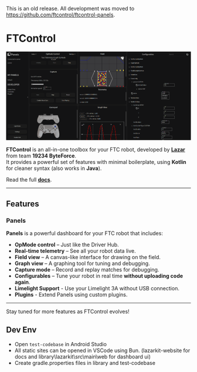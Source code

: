This is an old release. All development was moved to https://github.com/ftcontrol/ftcontrol-panels.

# FTControl

![dashboard](./dash3.png)

**FTControl** is an all-in-one toolbox for your FTC robot, developed by [**Lazar**](https://bylazar.com) from team **19234 ByteForce**.  
It provides a powerful set of features with minimal boilerplate, using **Kotlin** for cleaner syntax (also works in **Java**).

Read the full [**docs**](https://ftcontrol.bylazar.com).

---

## Features

### Panels

**Panels** is a powerful dashboard for your FTC robot that includes:

- **OpMode control** – Just like the Driver Hub.
- **Real-time telemetry** – See all your robot data live.
- **Field view** – A canvas-like interface for drawing on the field.
- **Graph view** – A graphing tool for tuning and debugging.
- **Capture mode** – Record and replay matches for debugging.
- **Configurables** – Tune your robot in real time **without uploading code again**.
- **Limelight Support** - Use your Limelight 3A without USB connection.
- **Plugins** - Extend Panels using custom plugins.

---

Stay tuned for more features as FTControl evolves!

## Dev Env
- Open `test-codebase` in Android Studio
- All static sites can be opened in VSCode using Bun. (lazarkit-website for docs and library\lazarkit\src\main\web for dashboard ui)
- Create gradle.properties files in library and test-codebase
